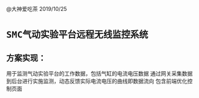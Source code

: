 @大神爱吃茶
2019/10/25

`SMC气动实验平台远程无线监控系统`
====
方案实现：
-------
用于监测气动实验平台的工作数据，包括气缸的电流电压数据
通过网关采集数据到后台进行实施监测，动态反馈实际电流电压的曲线即数据流向
包含前端优化控制页面
